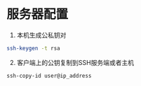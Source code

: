 # 服务器配置

1. 本机生成公私钥对

  ```bash
  ssh-keygen -t rsa
  ```

2. 客户端上的公钥复制到SSH服务端或者主机

  ```bash
  ssh-copy-id user@ip_address
  ```



